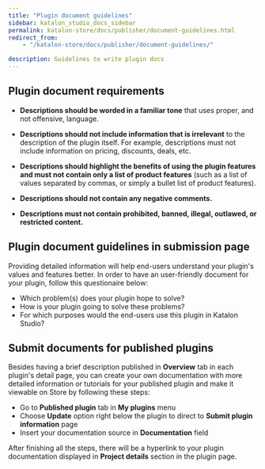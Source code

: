 ```yaml
---
title: "Plugin document guidelines"
sidebar: katalon_studio_docs_sidebar
permalink: katalon-store/docs/publisher/document-guidelines.html
redirect_from:
    - "/katalon-store/docs/publisher/document-guidelines/"

description: Guidelines to write plugin docs
---
```

## Plugin document requirements

- **Descriptions should be worded in a familiar tone** that uses proper, and not offensive, language.

- **Descriptions should not include information that is irrelevant** to the description of the plugin itself. For example, descriptions must not include information on pricing, discounts, deals, etc.

- **Descriptions should highlight the benefits of using the plugin features** **and must not contain only a list of product features** (such as a list of values separated by commas, or simply a bullet list of product features).

- **Descriptions should not contain any negative comments.**

- **Descriptions must not contain prohibited, banned, illegal, outlawed, or restricted content.**

## Plugin document guidelines in submission page

Providing detailed information will help end-users understand your plugin's values and features better. In order to have an user-friendly document for your plugin, follow this questionaire below:

- Which problem(s) does your plugin hope to solve?
- How is your plugin going to solve these problems?
- For which purposes would the end-users use this plugin in Katalon Studio?
 
## Submit documents for published plugins

Besides having a brief description published in **Overview** tab in each plugin's detail page, you can create your own documentation with more detailed information or tutorials for your published plugin and make it viewable on Store by following these steps:

- Go to **Published plugin** tab in **My plugins** menu
- Choose **Update** option right below the plugin to direct to **Submit plugin information** page
- Insert your documentation source in **Documentation** field

After finishing all the steps, there will be a hyperlink to your plugin documentation displayed in **Project details** section in the plugin page.

